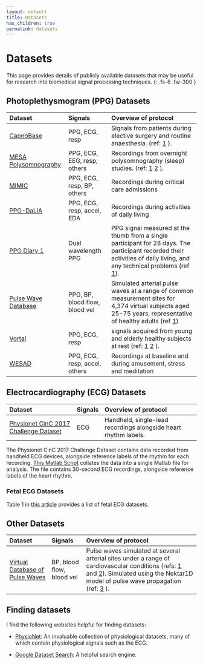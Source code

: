 ```yaml
---
layout: default
title: Datasets
has_children: true
permalink: datasets
---
```


# Datasets

This page provides details of publicly available datasets that may be useful for research into biomedical signal processing techniques.
{: .fs-6 .fw-300 }

## Photoplethysmogram (PPG) Datasets

| Dataset     | Signals | Overview of protocol | 
| :--- | :--- | :--- |
| [CapnoBase](datasets/capnobase) | PPG, ECG, resp | Signals from patients during elective surgery and routine anaesthesia. (ref: [1](http://doi.org/10.1109/TBME.2013.2246160) ). |
| [MESA Polysomnography](datasets/mesa) | PPG, ECG, EEG, resp, others | Recordings from overnight polysomnography (sleep) studies. (ref: [1](https://doi.org/10.1093/jamia/ocy064) [2](https://doi.org/10.5665/sleep.4732) ). |
| [MIMIC](datasets/mimic) | PPG, ECG, resp, BP, others | Recordings during critical care admissions |
| [PPG-DaLiA](datasets/ppg-dalia) | PPG, ECG, resp, accel, EDA | Recordings during activities of daily living |
| [PPG Diary 1](datasets/ppg-diary1) | Dual wavelength PPG | PPG signal measured at the thumb from a single participant for 28 days. The participant recorded their activities of daily living, and any technical problems (ref [1](https://doi.org/10.3390/ecsa-7-08233)). |
| [Pulse Wave Database](https://peterhcharlton.github.io/pwdb) | PPG, BP, blood flow, blood vel | Simulated arterial pulse waves at a range of common measurement sites for 4,374 virtual subjects aged 25-75 years, representative of healthy adults (ref [1](https://doi.org/10.1152/ajpheart.00218.2019)) |
| [Vortal](http://peterhcharlton.github.io/RRest/vortal_dataset.html) | PPG, ECG, resp | signals acquired from young and elderly healthy subjects at rest (ref: [1](http://doi.org/10.1088/0967-3334/37/4/610) [2](http://doi.org/10.1088/1361-6579/aa670e) ). |
| [WESAD](datasets/wesad) | PPG, ECG, resp, accel, others | Recordings at baseline and during amusement, stress and meditation |

## Electrocardiography (ECG) Datasets

| Dataset     | Signals | Overview of protocol | 
| :--- | :--- | :--- |
| [Physionet CinC 2017 Challenge Dataset](datasets/cinc2017) | ECG | Handheld, single-lead recordings alongside heart rhythm labels. |


The Physionet CinC 2017 Challenge Dataset contains data recorded from handheld ECG devices, alongside reference labels of the rhythm for each recording. [This Matlab Script]() collates the data into a single Matlab file for analysis. The file contains 30-second ECG recordings, alongside reference labels of the heart rhythm.

### Fetal ECG Datasets

Table 1 in [this article](https://doi.org/10.1038/s41597-021-00811-3) provides a list of fetal ECG datasets.

## Other Datasets

| Dataset     | Signals | Overview of protocol | 
| :--- | :--- | :--- |
| [Virtual Database of Pulse Waves](http://haemod.uk/virtual-database) | BP, blood flow, blood vel | Pulse waves simulated at several arterial sites under a range of cardiovascular conditions (refs: [1](http://doi.org/10.1152/ajpheart.00175.2015) and [2](https://doi.org/10.1016/j.jbiomech.2016.11.001)). Simulated using the Nektar1D model of pulse wave propagation (ref: [3](https://www.researchgate.net/profile/Jordi_Alastruey/publication/256009078_Arterial_pulse_wave_haemodynamics/links/00b7d52164d5dd7b3c000000/Arterial-pulse-wave-haemodynamics.pdf) ). |



## Finding datasets

I find the following websites helpful for finding datasets:

* [PhysioNet](https://physionet.org/): An invaluable collection of physiological datasets, many of which contain physiological signals such as the ECG.

* [Google Dataset Search](https://datasetsearch.research.google.com/): A helpful search engine.
